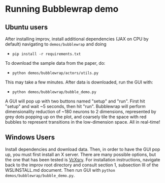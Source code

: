 # Running Bubblewrap demo
## Ubuntu users
After installing improv, install additional dependencies (JAX on CPU by default) navigating to `demos/bubblewrap` and doing

- `pip install -r requirements.txt`

To download the sample data from the paper, do:

- `python demos/bubblewrap/actors/utils.py`

This may take a few minutes. After data is downloaded, run the GUI with:

- `python demos/bubblewrap/bubble_demo.py`

A GUI will pop up with two buttons named "setup" and "run". First hit "setup" and wait ~5 seconds, then hit "run". Bubblewrap will perform dimensionality reduction of ~180 neurons to 2 dimensions, represented by grey dots popping up on the plot, and coarsely tile the space with red bubbles to represent transitions in the low-dimension space. All in real-time! 

## Windows Users
Install dependencies and download data. Then, in order to have the GUI pop up, you must first install an X server. There are many possible options, but the one that has been tested is [VcXsrv](https://sourceforge.net/projects/vcxsrv/). For installation instructions, navigate back to the improv root directory and consult section 1, subsection III of the WSLINSTALL.md document. Then run GUI with `python demos/bubblewrap/bubble_demo.py`.
